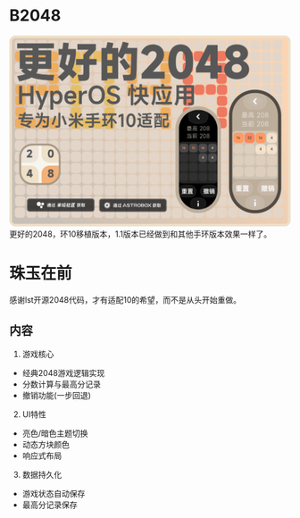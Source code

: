 # B2048
![headImg](https://raw.githubusercontent.com/CheongSzesuen/B2048_AstroBox_Release/refs/heads/main/head/head.png)
更好的2048，环10移植版本，1.1版本已经做到和其他手环版本效果一样了。
# 珠玉在前
感谢lst开源2048代码，才有适配10的希望，而不是从头开始重做。

## 内容
1. 游戏核心
 - 经典2048游戏逻辑实现
 - 分数计算与最高分记录
 - 撤销功能(一步回退)
2. UI特性
 - 亮色/暗色主题切换
 - 动态方块颜色
 - 响应式布局
3. 数据持久化
 - 游戏状态自动保存
 - 最高分记录保存
